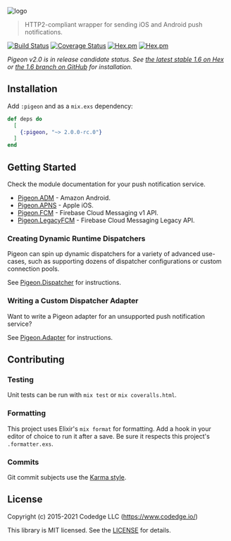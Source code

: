![logo](https://raw.githubusercontent.com/codedge-llc/pigeon/master/docs/logo.png)

> HTTP2-compliant wrapper for sending iOS and Android push notifications.

[![Build Status](https://travis-ci.com/codedge-llc/pigeon.svg?branch=master)](https://travis-ci.com/codedge-llc/pigeon)
[![Coverage Status](https://coveralls.io/repos/github/codedge-llc/pigeon/badge.svg)](https://coveralls.io/github/codedge-llc/pigeon)
[![Hex.pm](http://img.shields.io/hexpm/v/pigeon.svg)](https://hex.pm/packages/pigeon)
[![Hex.pm](http://img.shields.io/hexpm/dt/pigeon.svg)](https://hex.pm/packages/pigeon)

_Pigeon v2.0 is in release candidate status. See [the latest stable 1.6 on Hex](https://hex.pm/packages/pigeon)
or [the 1.6 branch on GitHub](https://github.com/codedge-llc/pigeon/tree/v1.6) for installation._

## Installation

Add `:pigeon` and as a `mix.exs` dependency:

```elixir
def deps do
  [
    {:pigeon, "~> 2.0.0-rc.0"}
  ]
end
```

## Getting Started

Check the module documentation for your push notification service.

- [Pigeon.ADM](https://hexdocs.pm/pigeon/Pigeon.ADM.html) - Amazon Android.
- [Pigeon.APNS](https://hexdocs.pm/pigeon/Pigeon.APNS.html) - Apple iOS.
- [Pigeon.FCM](https://hexdocs.pm/pigeon/Pigeon.FCM.html) - Firebase Cloud Messaging v1 API.
- [Pigeon.LegacyFCM](https://hexdocs.pm/pigeon/Pigeon.LegacyFCM.html) - Firebase Cloud Messaging Legacy API.

### Creating Dynamic Runtime Dispatchers

Pigeon can spin up dynamic dispatchers for a variety of advanced use-cases, such as
supporting dozens of dispatcher configurations or custom connection pools.

See [Pigeon.Dispatcher](https://hexdocs.pm/pigeon/Pigeon.Dispatcher.html) for instructions.

### Writing a Custom Dispatcher Adapter

Want to write a Pigeon adapter for an unsupported push notification service?

See [Pigeon.Adapter](https://hexdocs.pm/pigeon/Pigeon.Adapter.html) for instructions.

## Contributing

### Testing

Unit tests can be run with `mix test` or `mix coveralls.html`.

### Formatting

This project uses Elixir's `mix format` for formatting. Add a hook in your editor of choice to
run it after a save. Be sure it respects this project's `.formatter.exs`.

### Commits

Git commit subjects use the [Karma style](http://karma-runner.github.io/5.0/dev/git-commit-msg.html).

## License

Copyright (c) 2015-2021 Codedge LLC (https://www.codedge.io/)

This library is MIT licensed. See the [LICENSE](https://github.com/codedge-llc/pigeon/blob/master/LICENSE) for details.
